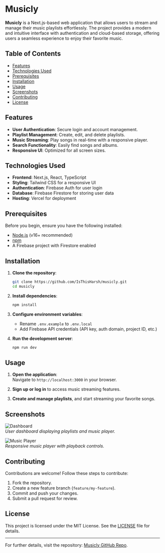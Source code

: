 # Musicly

**Musicly** is a Next.js-based web application that allows users to stream and manage their music playlists effortlessly. The project provides a modern and intuitive interface with authentication and cloud-based storage, offering users a seamless experience to enjoy their favorite music.

## Table of Contents

- [Features](#features)
- [Technologies Used](#technologies-used)
- [Prerequisites](#prerequisites)
- [Installation](#installation)
- [Usage](#usage)
- [Screenshots](#screenshots)
- [Contributing](#contributing)
- [License](#license)

## Features

- **User Authentication**: Secure login and account management.
- **Playlist Management**: Create, edit, and delete playlists.
- **Music Streaming**: Play songs in real-time with a responsive player.
- **Search Functionality**: Easily find songs and albums.
- **Responsive UI**: Optimized for all screen sizes.

## Technologies Used

- **Frontend**: Next.js, React, TypeScript
- **Styling**: Tailwind CSS for a responsive UI
- **Authentication**: Firebase Auth for user login
- **Database**: Firebase Firestore for storing user data
- **Hosting**: Vercel for deployment

## Prerequisites

Before you begin, ensure you have the following installed:

- [Node.js](https://nodejs.org/) (v16+ recommended)
- [npm](https://www.npmjs.com/)
- A Firebase project with Firestore enabled

## Installation

1. **Clone the repository**:

   ```bash
   git clone https://github.com/IsThisHarsh/musicly.git
   cd musicly
   ```

2. **Install dependencies**:

   ```bash
   npm install
   ```

3. **Configure environment variables**:

   - Rename `.env.example` to `.env.local`
   - Add Firebase API credentials (API key, auth domain, project ID, etc.)

4. **Run the development server**:

   ```bash
   npm run dev
   ```

## Usage

1. **Open the application**:  
   Navigate to `http://localhost:3000` in your browser.

2. **Sign up or log in** to access music streaming features.

3. **Create and manage playlists**, and start streaming your favorite songs.

## Screenshots

![Dashboard](screenshots/dashboard.png)  
*User dashboard displaying playlists and music player.*

![Music Player](screenshots/music_player.png)  
*Responsive music player with playback controls.*

## Contributing

Contributions are welcome! Follow these steps to contribute:

1. Fork the repository.
2. Create a new feature branch (`feature/my-feature`).
3. Commit and push your changes.
4. Submit a pull request for review.

## License

This project is licensed under the MIT License. See the [LICENSE](LICENSE) file for details.

---

For further details, visit the repository: [Musicly GitHub Repo](https://github.com/IsThisHarsh/musicly).

